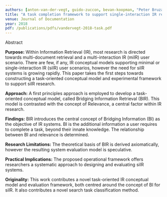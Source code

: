 ```yaml
---
authors: [anton-van-der-vegt, guido-zuccon, bevan-koopman, "Peter Bruza"]
title: "A task completion framework to support single-interaction IR research"
venue: Journal of Documentation
year: 2018
pdf: /publications/pdfs/vandervegt-2018-task.pdf
---
```


Abstract

**Purpose:** Within Information Retrieval (IR), most research is directed towards multi-document retrieval and a multi-interaction IR (miIR) user scenario.  There are few, if any, IR conceptual models supporting minimal or single-interaction IR (siIR) user scenarios, however the need for siIR systems is growing rapidly.  This paper takes the first steps towards constructing a task-oriented conceptual model and experimental framework to support siIR research.

**Approach:** A first principles approach is employed to develop a task-oriented conceptual model, called Bridging Information Retrieval (BIR). This model is contrasted with the concept of Relevance, a central factor within IR research.

**Findings:** BIR introduces the central concept of Bridging Information (BI) as the objective of IR systems. BI is the additional information a user requires to complete a task, beyond their innate knowledge. The relationship between BI and relevance is determined. 

**Research Limitations:** The theoretical basis of BIR is derived axiomatically, however the resulting system evaluation model is speculative.

**Practical Implications:** The proposed operational framework offers researchers a systematic approach to designing and evaluating siIR systems.

**Originality:** This work contributes a novel task-oriented IR conceptual model and evaluation framework, both centred around the concept of BI for siIR. It also contributes a novel search task classification method.

